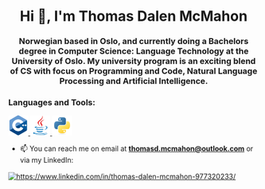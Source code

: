 <h1 align="center">Hi 👋, I'm Thomas Dalen McMahon</h1>
<h3 align="center">Norwegian based in Oslo, and currently doing a Bachelors degree in Computer Science: Language Technology at the University of Oslo. My university program is an exciting blend of CS with focus on Programming and Code, Natural Language Processing and Artificial Intelligence.</h3>

<h3 align="left">Languages and Tools:</h3>
<p align="left"> <a href="https://www.w3schools.com/cpp/" target="_blank" rel="noreferrer"> <img src="https://raw.githubusercontent.com/devicons/devicon/master/icons/cplusplus/cplusplus-original.svg" alt="cplusplus" width="40" height="40"/> </a> <a href="https://www.java.com" target="_blank" rel="noreferrer"> <img src="https://raw.githubusercontent.com/devicons/devicon/master/icons/java/java-original.svg" alt="java" width="40" height="40"/> </a> <a href="https://www.python.org" target="_blank" rel="noreferrer"> <img src="https://raw.githubusercontent.com/devicons/devicon/master/icons/python/python-original.svg" alt="python" width="40" height="40"/> </a> </p>

- 📫 You can reach me on email at **thomasd.mcmahon@outlook.com** or via my LinkedIn:
<p align="left">
<a href="https://www.linkedin.com/in/thomas-dalen-mcmahon-977320233/" target="blank"><img align="center" src="https://raw.githubusercontent.com/rahuldkjain/github-profile-readme-generator/master/src/images/icons/Social/linked-in-alt.svg" alt="https://www.linkedin.com/in/thomas-dalen-mcmahon-977320233/" height="30" width="40" /></a>
</p>
